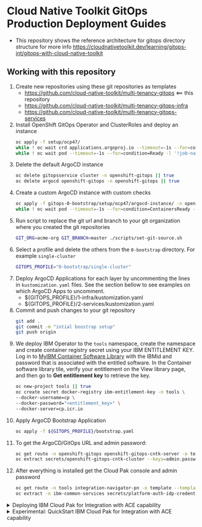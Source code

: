 # Cloud Native Toolkit GitOps Production Deployment Guides

- This repository shows the reference architecture for gitops directory structure for more info https://cloudnativetoolkit.dev/learning/gitops-int/gitops-with-cloud-native-toolkit


## Working with this repository

1. Create new repositories using these git repositories as templates
    - https://github.com/cloud-native-toolkit/multi-tenancy-gitops  <== this repository
    - https://github.com/cloud-native-toolkit/multi-tenancy-gitops-infra
    - https://github.com/cloud-native-toolkit/multi-tenancy-gitops-services
1. Install OpenShift GitOps Operator and ClusterRoles and deploy an instance
    ```bash
    oc apply -f setup/ocp47/
    while ! oc wait crd applications.argoproj.io --timeout=-1s --for=condition=Established  2>/dev/null; do sleep 30; done
    while ! oc wait pod --timeout=-1s --for=condition=Ready -l '!job-name' -n openshift-gitops > /dev/null; do sleep 30; done
    ```
1. Delete the default ArgoCD instance
    ```bash
    oc delete gitopsservice cluster -n openshift-gitops || true
    oc delete argocd openshift-gitops -n openshift-gitops || true
    ```
1. Create a custom ArgoCD instance with custom checks
    ```bash
    oc apply -f gitops-0-bootstrap/setup/ocp47/argocd-instance/ -n openshift-gitops
    while ! oc wait pod --timeout=-1s --for=condition=ContainersReady -l app.kubernetes.io/name=openshift-gitops-cntk-server -n openshift-gitops > /dev/null; do sleep 30; done
    ```
1. Run script to replace the git url and branch to your git organization where you created the git repositories
    ```bash
    GIT_ORG=acme-org GIT_BRANCH=master ./scripts/set-git-source.sh
    ```
1. Select a profile and delete the others from the `0-bootstrap` directory. For example `single-cluster`
    ```bash
    GITOPS_PROFILE="0-bootstrap/single-cluster"
    ```
1. Deploy ArgoCD Applications for each layer by uncommenting the lines in `kustomization.yaml` files. See the section bellow to see examples on which ArgoCD Apps to uncomment.
    - ${GITOPS_PROFILE}/1-infra/kustomization.yaml
    - ${GITOPS_PROFILE}/2-services/kustomization.yaml
1. Commit and push changes to your git repository
    ```bash
    git add .
    git commit -m "intial boostrap setup"
    git push origin
    ```
1. We deploy IBM Operator to the `tools` namespace, create the namespace and create container registry secret using your IBM ENTITLEMENT KEY. Log in to [MyIBM Container Software Library](https://myibm.ibm.com/products-services/containerlibrary) with the IBMid and password that is associated with the entitled software. In the Container software library tile, verify your entitlement on the View library page, and then go to **Get entitlement key** to retrieve the key.
    ```bash
    oc new-project tools || true
    oc create secret docker-registry ibm-entitlement-key -n tools \
    --docker-username=cp \
    --docker-password="<entitlement_key>" \
    --docker-server=cp.icr.io
    ```
1. Apply ArgoCD Bootstrap Application
    ```bash
    oc apply -f ${GITOPS_PROFILE}/bootstrap.yaml
    ```
1. To get the ArgoCD/GitOps URL and admin password:
    ```bash
    oc get route -n openshift-gitops openshift-gitops-cntk-server -o template --template='https://{{.spec.host}}'
    oc extract secrets/openshift-gitops-cntk-cluster --keys=admin.password -n openshift-gitops --to=-
    ```
1. After everything is installed get the Cloud Pak console and admin password
    ```bash
    oc get route -n tools integration-navigator-pn -o template --template='https://{{.spec.host}}'
    oc extract -n ibm-common-services secrets/platform-auth-idp-credentials --keys=admin_username,admin_password --to=-
    ```

<details><summary>Deploying IBM Cloud Pak for Integration with ACE capability</summary>

## Deploying IBM Cloud Pak for Integration with ACE capability
1. Edit the Infrastructure layer `${GITOPS_PROFILE}/1-infra/kustomization.yaml` uncomment the lines:
    ```yaml
    - argocd/consolenotification.yaml
    - argocd/namespace-ibm-common-services.yaml
    - argocd/namespace-ci.yaml
    - argocd/namespace-dev.yaml
    - argocd/namespace-staging.yaml
    - argocd/namespace-prod.yaml
    - argocd/namespace-sealed-secrets.yaml
    - argocd/namespace-tools.yaml
    ```
1. Edit the Shared Services layer `${GITOPS_PROFILE}/2-services/kustomization.yaml` make sure your using the correction version for each operator, uncomment the lines:
    ```yaml
    - argocd/operators/ibm-ace-operator.yaml
    - argocd/operators/ibm-platform-navigator.yaml
    - argocd/instances/ibm-platform-navigator-instance.yaml
    - argocd/operators/ibm-foundations.yaml
    - argocd/instances/ibm-foundational-services-instance.yaml
    - argocd/operators/ibm-automation-foundation-core-operator.yaml
    - argocd/operators/ibm-catalogs.yaml
    - argocd/instances/sealed-secrets.yaml
    ```
1. Edit the platform navigator to specify the storage class to use it needs to be ReadWriteMany(RWX) in the file `${GITOPS_PROFILE}/2-services/instances/ibm-platform-navigator-instance.yaml`
    ```yaml
    storage:
        class: managed-nfs-storage
    ```
1. After everything is installed get the Cloud Pak console and admin password
    ```bash
    oc get route -n tools integration-navigator-pn -o template --template='https://{{.spec.host}}'
    oc extract -n ibm-common-services secrets/platform-auth-idp-credentials --keys=admin_username,admin_password --to=-
    ```
</details>


<details><summary>Experimental: QuickStart IBM Cloud Pak for Integration with ACE capability</summary>

## Experimental: QuickStart IBM Cloud Pak for Integration with ACE capability

### Deploy the ACE operator and its pre-requisites
- Make sure you are logged in OpenShift with admin rights
    ```bash
    oc login ...
    ```

- Log in with the Github CLI
    ```bash
    gh auth login
    ```

- Setup a local git directory to clone all the git repositories
    ```bash
    mkdir -p ace-production
    ```

- Make sure you are connected to the correct OpenShift cluster
    ```bash
    oc whoami --show-console
    ```

- Run the bootstrap script, specify the git user `GIT_USER`, the git org `GIT_ORG`,the IBM Entitlement key value `GIT_TOKEN` and the output directory to clone all repos `OUTPUT_DIR`.You can use `DEBUG=true` for verbose output.
    ```bash
    curl -sfL https://raw.githubusercontent.com/cloud-native-toolkit/multi-tenancy-gitops/master/scripts/bootstrap.sh | \
    GIT_USER=$REPLACE_WITH_GIT_USER \
    GIT_ORG=$REPLACE_WITH_GIT_ORG \
    IBM_ENTITLEMENT_KEY="<entitlement_key>" \
    ACE_SCENARIO=true \
    OUTPUT_DIR=ace-production \
    sh
    ```
- You can open the output directory containing all the git repositories with VSCode
    ```bash
    code ace-production
    ```
1. To get the ArgoCD/GitOps URL and admin password:
    ```bash
    oc get route -n openshift-gitops openshift-gitops-cntk-server -o template --template='https://{{.spec.host}}'
    oc extract secrets/openshift-gitops-cntk-cluster --keys=admin.password -n openshift-gitops --to=-
    ```
1. After everything is installed get the Cloud Pak console and admin password
    ```bash
    oc get route -n tools integration-navigator-pn -o template --template='https://{{.spec.host}}'
    oc extract -n ibm-common-services secrets/platform-auth-idp-credentials --keys=admin_username,admin_password --to=-
    ```

</details>